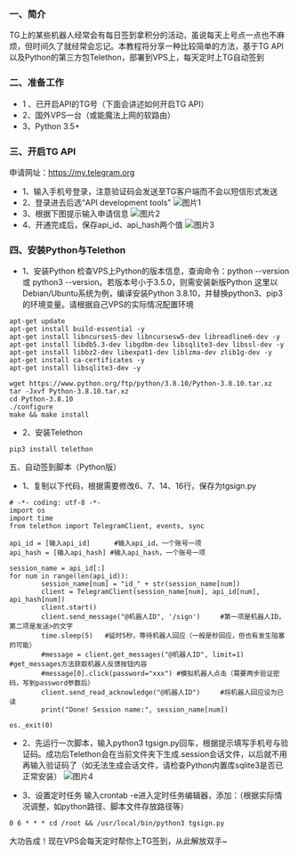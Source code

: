### 一、简介
TG上的某些机器人经常会有每日签到拿积分的活动，虽说每天上号点一点也不麻烦，但时间久了就经常会忘记。本教程将分享一种比较简单的方法，基于TG API以及Python的第三方包Telethon，部署到VPS上，每天定时上TG自动签到

### 二、准备工作
* 1 、已开启API的TG号（下面会讲述如何开启TG API）
* 2、国外VPS一台（或能魔法上网的软路由）
* 3、Python 3.5+

### 三、开启TG API
申请网址：https://my.telegram.org
* 1、输入手机号登录，注意验证码会发送至TG客户端而不会以短信形式发送
* 2、登录进去后选“API development tools”
![图片1](https://i.loli.net/2021/07/05/W75SVmCIl4cNOMd.png "图片1")
* 3、根据下图提示输入申请信息
![图片2](https://i.loli.net/2021/07/05/LbZ2JPwotr84lzg.png "图片2")
* 4、开通完成后，保存api_id、api_hash两个值
![图片3](https://i.loli.net/2021/07/05/eGr7tYl1JPSMzAD.png "图片3")

### 四、安装Python与Telethon
* 1、安装Python
检查VPS上Python的版本信息，查询命令：python --version 或 python3 --version。若版本号小于3.5.0，则需安装新版Python
这里以Debian/Ubuntu系统为例，编译安装Python 3.8.10，并替换python3、pip3的环境变量。请根据自己VPS的实际情况配置环境
```
apt-get update
apt-get install build-essential -y
apt-get install libncurses5-dev libncursesw5-dev libreadline6-dev -y
apt-get install libdb5.3-dev libgdbm-dev libsqlite3-dev libssl-dev -y
apt-get install libbz2-dev libexpat1-dev liblzma-dev zlib1g-dev -y
apt-get install ca-certificates -y
apt-get install libsqlite3-dev -y
```
```angular2html
wget https://www.python.org/ftp/python/3.8.10/Python-3.8.10.tar.xz
tar -Jxvf Python-3.8.10.tar.xz
cd Python-3.8.10
./configure
make && make install
```

* 2、安装Telethon
```
pip3 install telethon
```

五、自动签到脚本（Python版）
* 1、复制以下代码，根据需要修改6、7、14、16行，保存为tgsign.py
```
# -*- coding: utf-8 -*-
import os
import time
from telethon import TelegramClient, events, sync

api_id = [输入api_id]      #输入api_id，一个账号一项
api_hash = [输入api_hash] #输入api_hash，一个账号一项

session_name = api_id[:]
for num in range(len(api_id)):
        session_name[num] = "id_" + str(session_name[num])
        client = TelegramClient(session_name[num], api_id[num], api_hash[num])
        client.start()
        client.send_message("@机器人ID", '/sign')     #第一项是机器人ID，第二项是发送>的文字
        time.sleep(5)   #延时5秒，等待机器人回应（一般是秒回应，但也有发生阻塞的可能）
        #message = client.get_messages("@机器人ID", limit=1)  #get_messages方法获取机器人反馈按钮内容
        #message[0].click(password="xxx") #模拟机器人点击（需要两步验证密码，写到password参数后）
        client.send_read_acknowledge("@机器人ID")     #将机器人回应设为已读
        print("Done! Session name:", session_name[num])

os._exit(0)
```

* 2、先运行一次脚本，输入python3 tgsign.py回车，根据提示填写手机号与验证码。成功后Telethon会在当前文件夹下生成.session会话文件，以后就不用再输入验证码了（如无法生成会话文件，请检查Python内置库sqlite3是否已正常安装）
![图片4](https://i.loli.net/2021/07/05/9RVTjhHEo4LDiAN.png "图片4")

* 3、设置定时任务
输入crontab -e进入定时任务编辑器，添加：（根据实际情况调整，如python路径、脚本文件存放路径等）
```
0 6 * * * cd /root && /usr/local/bin/python3 tgsign.py
```

大功告成！现在VPS会每天定时帮你上TG签到，从此解放双手~